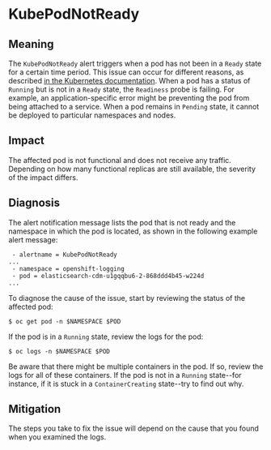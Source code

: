 # KubePodNotReady

## Meaning

The `KubePodNotReady` alert triggers when a pod has not been in a
`Ready` state for a certain time period. This issue can occur for different
reasons, as described [in the Kubernetes documentation][PodLifecycle]. When a
pod has a status of `Running` but is not in a `Ready` state, the `Readiness`
probe is failing. For example, an application-specific error might be
preventing the pod from being attached to a service. When a pod remains in
`Pending` state, it cannot be deployed to particular namespaces and nodes.

## Impact

The affected pod is not functional and does not receive any traffic. Depending
on how many functional replicas are still available, the severity of the impact
differs.

## Diagnosis

The alert notification message lists the pod that is not ready and the
namespace in which the pod is located, as shown in the following example alert
message:

```text
 - alertname = KubePodNotReady
...
 - namespace = openshift-logging
 - pod = elasticsearch-cdm-u1gqqbu6-2-868ddd4b45-w224d
...
```

To diagnose the cause of the issue, start by reviewing the status of the
affected pod:

```console
$ oc get pod -n $NAMESPACE $POD
```

If the pod is in a `Running` state, review the logs for the pod:

```console
$ oc logs -n $NAMESPACE $POD
```

Be aware that there might be multiple containers in the pod. If so, review the
logs for all of these containers. If the pod is not in a `Running` state--for
instance, if it is stuck in a `ContainerCreating` state--try to find out why.

## Mitigation

The steps you take to fix the issue will depend on the cause that you found when
you examined the logs.

[PodLifecycle]: https://kubernetes.io/docs/concepts/workloads/pods/pod-lifecycle/